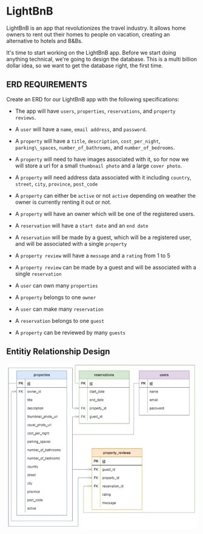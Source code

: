 # LightBnB
LightBnB is an app that revolutionizes the travel industry. It allows home owners to rent out their homes to people on vacation, creating an alternative to hotels and B&amp;Bs.

It's time to start working on the LightBnB app. Before we start doing anything technical, we're going to design the database. This is a multi billion dollar idea, so we want to get the database right, the first time.

ERD REQUIREMENTS
----------------
Create an ERD for our LightBnB app with the following specifications:

*   The app will have `users`, `properties`, `reservations`, and `property reviews`.
    
*   A `user` will have a `name`, `email address`, and `password`.
    
*   A `property` will have a `title`, `description`, `cost_per_night`, `parking\_spaces`, `number_of_bathrooms`, and `number_of_bedrooms`.
    
*   A `property` will need to have images associated with it, so for now we will store a url for a small `thumbnail photo` and a large `cover photo`.
    
*   A `property` will need address data associated with it including `country`, `street`, `city`, `province`, `post_code`
    
*   A `property` can either be `active` or not `active` depending on weather the owner is currently renting it out or not.
    
*   A `property` will have an owner which will be one of the registered users.
    
*   A `reservation` will have a `start date` and an `end date`
    
*   A `reservation` will be made by a guest, which will be a registered user, and will be associated with a single `property`
    
*   A `property review` will have a `message` and a `rating` from 1 to 5
    
*   A `property review` can be made by a guest and will be associated with a single `reservation`
    
*   A `user` can own many `properties`
    
*   A `property` belongs to one `owner`
    
*   A `user` can make many `reservation`
    
*   A `reservation` belongs to one `guest`
    
*   A `property` can be reviewed by many `guests`
    
Entitiy Relationship Design
---------------------------
![ERD](https://github.com/MattSeligman/LightBnB/blob/main/docs/LightBnB-ERD.jpg?raw=true)